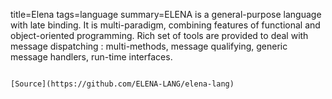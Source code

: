 title=Elena
tags=language
summary=ELENA is a general-purpose language with late binding. It is multi-paradigm, combining features of functional and object-oriented programming. Rich set of tools are provided to deal with message dispatching : multi-methods, message qualifying, generic message handlers, run-time interfaces.
~~~~~~

[Source](https://github.com/ELENA-LANG/elena-lang)

